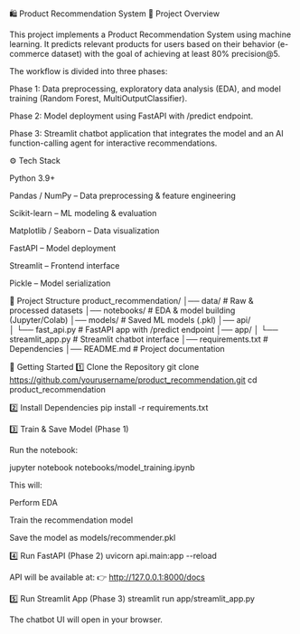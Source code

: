 🛍️ Product Recommendation System
📌 Project Overview

This project implements a Product Recommendation System using machine learning.
It predicts relevant products for users based on their behavior (e-commerce dataset) with the goal of achieving at least 80% precision@5.

The workflow is divided into three phases:

Phase 1: Data preprocessing, exploratory data analysis (EDA), and model training (Random Forest, MultiOutputClassifier).

Phase 2: Model deployment using FastAPI with /predict endpoint.

Phase 3: Streamlit chatbot application that integrates the model and an AI function-calling agent for interactive recommendations.

⚙️ Tech Stack

Python 3.9+

Pandas / NumPy – Data preprocessing & feature engineering

Scikit-learn – ML modeling & evaluation

Matplotlib / Seaborn – Data visualization

FastAPI – Model deployment

Streamlit – Frontend interface

Pickle – Model serialization

📂 Project Structure
product_recommendation/
│── data/                  # Raw & processed datasets
│── notebooks/             # EDA & model building (Jupyter/Colab)
│── models/                # Saved ML models (.pkl)
│── api/                   
│   └── fast_api.py            # FastAPI app with /predict endpoint
│── app/
│   └── streamlit_app.py   # Streamlit chatbot interface
│── requirements.txt       # Dependencies
│── README.md              # Project documentation

🚀 Getting Started
1️⃣ Clone the Repository
git clone https://github.com/yourusername/product_recommendation.git
cd product_recommendation

2️⃣ Install Dependencies
pip install -r requirements.txt

3️⃣ Train & Save Model (Phase 1)

Run the notebook:

jupyter notebook notebooks/model_training.ipynb


This will:

Perform EDA

Train the recommendation model

Save the model as models/recommender.pkl

4️⃣ Run FastAPI (Phase 2)
uvicorn api.main:app --reload


API will be available at:
👉 http://127.0.0.1:8000/docs

5️⃣ Run Streamlit App (Phase 3)
streamlit run app/streamlit_app.py


The chatbot UI will open in your browser.
